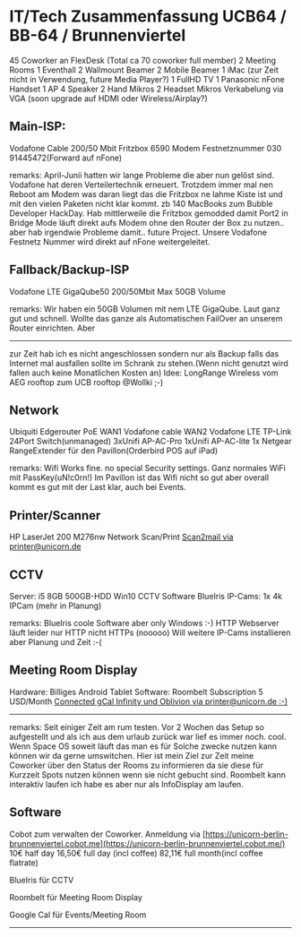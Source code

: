 # IT/Tech Zusammenfassung UCB64 / BB-64 / Brunnenviertel

45 Coworker an FlexDesk (Total ca 70 coworker full member)
2 Meeting Rooms
1 Eventhall
2 Wallmount Beamer
2 Mobile Beamer
1 iMac (zur Zeit nicht in Verwendung, future Media Player?)
1 FullHD TV
1 Panasonic nFone Handset
1 AP 4 Speaker
2 Hand Mikros
2 Headset Mikros
Verkabelung via VGA (soon upgrade auf HDMI oder Wireless/Airplay?)

## Main-ISP:

Vodafone Cable
200/50 Mbit
Fritzbox 6590 Modem
Festnetznummer 030 91445472(Forward auf nFone)

remarks:
April-Junii hatten wir lange Probleme die aber nun gelöst sind. Vodafone hat
deren Verteilertechnik erneuert. Trotzdem immer mal nen Reboot am Modem
was daran liegt das die Fritzbox ne lahme Kiste ist und mit den vielen Paketen
nicht klar kommt. zb 140 MacBooks zum Bubble Developer HackDay. Hab
mittlerweile die Fritzbox gemodded damit Port2 in Bridge Mode läuft direkt aufs
Modem ohne den Router der Box zu nutzen.. aber hab irgendwie Probleme
damit.. future Project.
Unsere Vodafone Festnetz Nummer wird direkt auf nFone weitergeleitet.

## Fallback/Backup-ISP

Vodafone LTE GigaQube50
200/50Mbit Max
50GB Volume

remarks:
Wir haben ein 50GB Volumen mit nem LTE GigaQube. Laut ganz gut und schnell.
Wollte das ganze als Automatischen FailOver an unserem Router einrichten. Aber


-----

zur Zeit hab ich es nicht angeschlossen sondern nur als Backup falls das Internet
mal ausfallen sollte im Schrank zu stehen.(Wenn nicht genutzt wird fallen auch
keine Monatlichen Kosten an)
Idee: LongRange Wireless vom AEG rooftop zum UCB rooftop @Wollki ;-)

## Network

Ubiquiti Edgerouter PoE
WAN1 Vodafone cable
WAN2 Vodafone LTE
TP-Link 24Port Switch(unmanaged)
3xUnifi AP-AC-Pro
1xUnifi AP-AC-lite
1x Netgear RangeExtender für den Pavillon(Orderbird POS auf iPad)

remarks:
Wifi Works fine. no special Security settings. Ganz normales WiFi mit
PassKey(uN!c0rn!) Im Pavillon ist das Wifi nicht so gut aber overall kommt es gut
mit der Last klar, auch bei Events.

## Printer/Scanner

HP LaserJet 200 M276nw
Network Scan/Print
[Scan2mail via printer@unicorn.de](mailto:printer@unicorn.de)

## CCTV

Server:
i5 8GB 500GB-HDD Win10
CCTV Software BlueIris
IP-Cams:
1x 4k IPCam
(mehr in Planung)

remarks:
BlueIris coole Software aber only Windows :-)
HTTP Webserver läuft leider nur HTTP nicht HTTPs (nooooo)
Will weitere IP-Cams installieren aber Planung und Zeit :-(

## Meeting Room Display

Hardware: Billiges Android Tablet
Software: Roombelt Subscription 5 USD/Month
[Connected gCal Infinity und Oblivion via printer@unicorn.de :-)](mailto:printer@unicorn.de)


-----

remarks:
Seit einiger Zeit am rum testen. Vor 2 Wochen das Setup so aufgestellt und als ich
aus dem urlaub zurück war lief es immer noch. cool. Wenn Space OS soweit läuft
das man es für Solche zwecke nutzen kann können wir da gerne umswitchen.
Hier ist mein Ziel zur Zeit meine Coworker über den Status der Rooms zu
informieren da sie diese für Kurzzeit Spots nutzen können wenn sie nicht gebucht
sind. Roombelt kann interaktiv laufen ich habe es aber nur als InfoDisplay am
laufen.

## Software

Cobot zum verwalten der Coworker. Anmeldung via
[https://unicorn-berlin-brunnenviertel.cobot.me](https://unicorn-berlin-brunnenviertel.cobot.me/)
10€ half day
16,50€ full day (incl coffee)
82,11€ full month(incl coffee flatrate)

BlueIris für CCTV

Roombelt für Meeting Room Display

Google Cal für Events/Meeting Room


-----

